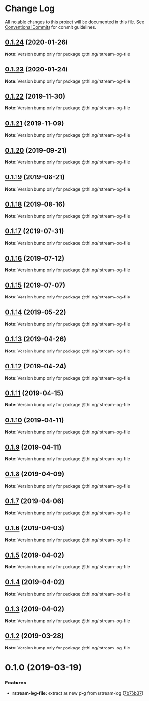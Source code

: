# Change Log

All notable changes to this project will be documented in this file.
See [Conventional Commits](https://conventionalcommits.org) for commit guidelines.

## [0.1.24](https://github.com/thi-ng/umbrella/compare/@thi.ng/rstream-log-file@0.1.23...@thi.ng/rstream-log-file@0.1.24) (2020-01-26)

**Note:** Version bump only for package @thi.ng/rstream-log-file





## [0.1.23](https://github.com/thi-ng/umbrella/compare/@thi.ng/rstream-log-file@0.1.22...@thi.ng/rstream-log-file@0.1.23) (2020-01-24)

**Note:** Version bump only for package @thi.ng/rstream-log-file





## [0.1.22](https://github.com/thi-ng/umbrella/compare/@thi.ng/rstream-log-file@0.1.21...@thi.ng/rstream-log-file@0.1.22) (2019-11-30)

**Note:** Version bump only for package @thi.ng/rstream-log-file





## [0.1.21](https://github.com/thi-ng/umbrella/compare/@thi.ng/rstream-log-file@0.1.20...@thi.ng/rstream-log-file@0.1.21) (2019-11-09)

**Note:** Version bump only for package @thi.ng/rstream-log-file





## [0.1.20](https://github.com/thi-ng/umbrella/compare/@thi.ng/rstream-log-file@0.1.19...@thi.ng/rstream-log-file@0.1.20) (2019-09-21)

**Note:** Version bump only for package @thi.ng/rstream-log-file





## [0.1.19](https://github.com/thi-ng/umbrella/compare/@thi.ng/rstream-log-file@0.1.18...@thi.ng/rstream-log-file@0.1.19) (2019-08-21)

**Note:** Version bump only for package @thi.ng/rstream-log-file





## [0.1.18](https://github.com/thi-ng/umbrella/compare/@thi.ng/rstream-log-file@0.1.17...@thi.ng/rstream-log-file@0.1.18) (2019-08-16)

**Note:** Version bump only for package @thi.ng/rstream-log-file





## [0.1.17](https://github.com/thi-ng/umbrella/compare/@thi.ng/rstream-log-file@0.1.16...@thi.ng/rstream-log-file@0.1.17) (2019-07-31)

**Note:** Version bump only for package @thi.ng/rstream-log-file





## [0.1.16](https://github.com/thi-ng/umbrella/compare/@thi.ng/rstream-log-file@0.1.15...@thi.ng/rstream-log-file@0.1.16) (2019-07-12)

**Note:** Version bump only for package @thi.ng/rstream-log-file





## [0.1.15](https://github.com/thi-ng/umbrella/compare/@thi.ng/rstream-log-file@0.1.14...@thi.ng/rstream-log-file@0.1.15) (2019-07-07)

**Note:** Version bump only for package @thi.ng/rstream-log-file





## [0.1.14](https://github.com/thi-ng/umbrella/compare/@thi.ng/rstream-log-file@0.1.13...@thi.ng/rstream-log-file@0.1.14) (2019-05-22)

**Note:** Version bump only for package @thi.ng/rstream-log-file





## [0.1.13](https://github.com/thi-ng/umbrella/compare/@thi.ng/rstream-log-file@0.1.12...@thi.ng/rstream-log-file@0.1.13) (2019-04-26)

**Note:** Version bump only for package @thi.ng/rstream-log-file





## [0.1.12](https://github.com/thi-ng/umbrella/compare/@thi.ng/rstream-log-file@0.1.11...@thi.ng/rstream-log-file@0.1.12) (2019-04-24)

**Note:** Version bump only for package @thi.ng/rstream-log-file





## [0.1.11](https://github.com/thi-ng/umbrella/compare/@thi.ng/rstream-log-file@0.1.10...@thi.ng/rstream-log-file@0.1.11) (2019-04-15)

**Note:** Version bump only for package @thi.ng/rstream-log-file





## [0.1.10](https://github.com/thi-ng/umbrella/compare/@thi.ng/rstream-log-file@0.1.9...@thi.ng/rstream-log-file@0.1.10) (2019-04-11)

**Note:** Version bump only for package @thi.ng/rstream-log-file





## [0.1.9](https://github.com/thi-ng/umbrella/compare/@thi.ng/rstream-log-file@0.1.8...@thi.ng/rstream-log-file@0.1.9) (2019-04-11)

**Note:** Version bump only for package @thi.ng/rstream-log-file





## [0.1.8](https://github.com/thi-ng/umbrella/compare/@thi.ng/rstream-log-file@0.1.7...@thi.ng/rstream-log-file@0.1.8) (2019-04-09)

**Note:** Version bump only for package @thi.ng/rstream-log-file





## [0.1.7](https://github.com/thi-ng/umbrella/compare/@thi.ng/rstream-log-file@0.1.6...@thi.ng/rstream-log-file@0.1.7) (2019-04-06)

**Note:** Version bump only for package @thi.ng/rstream-log-file





## [0.1.6](https://github.com/thi-ng/umbrella/compare/@thi.ng/rstream-log-file@0.1.5...@thi.ng/rstream-log-file@0.1.6) (2019-04-03)

**Note:** Version bump only for package @thi.ng/rstream-log-file





## [0.1.5](https://github.com/thi-ng/umbrella/compare/@thi.ng/rstream-log-file@0.1.4...@thi.ng/rstream-log-file@0.1.5) (2019-04-02)

**Note:** Version bump only for package @thi.ng/rstream-log-file





## [0.1.4](https://github.com/thi-ng/umbrella/compare/@thi.ng/rstream-log-file@0.1.3...@thi.ng/rstream-log-file@0.1.4) (2019-04-02)

**Note:** Version bump only for package @thi.ng/rstream-log-file





## [0.1.3](https://github.com/thi-ng/umbrella/compare/@thi.ng/rstream-log-file@0.1.2...@thi.ng/rstream-log-file@0.1.3) (2019-04-02)

**Note:** Version bump only for package @thi.ng/rstream-log-file





## [0.1.2](https://github.com/thi-ng/umbrella/compare/@thi.ng/rstream-log-file@0.1.1...@thi.ng/rstream-log-file@0.1.2) (2019-03-28)

**Note:** Version bump only for package @thi.ng/rstream-log-file







# 0.1.0 (2019-03-19)


### Features

* **rstream-log-file:** extract as new pkg from rstream-log ([7b76b37](https://github.com/thi-ng/umbrella/commit/7b76b37))
